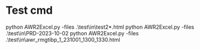 # Test cmd
python AWR2Excel.py -files .\test\in\test2\*.html
python AWR2Excel.py -files .\test\in\PRD-2023-10-02
python AWR2Excel.py -files .\test\in\awr_rmgtibp_1_231001_1300_1330.html
